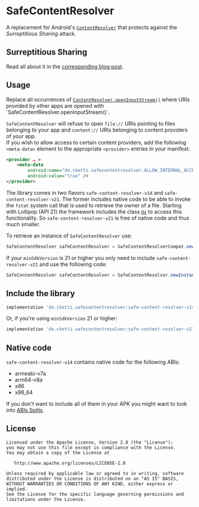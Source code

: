 # SafeContentResolver

A replacement for Android's [`ContentResolver`](https://developer.android.com/reference/android/content/ContentResolver.html)
that protects against the *Surreptitious Sharing* attack.

## Surreptitious Sharing

Read all about it in the [corresponding blog post](https://www.ibr.cs.tu-bs.de/news/ibr/surreptitious-sharing-2016-04-04.xml).

## Usage

Replace all occurrences of [`ContentResolver.openInputStream()`](https://developer.android.com/reference/android/content/ContentResolver.html#openInputStream(android.net.Uri))
where URIs provided by other apps are opened with `SafeContentResolver.openInputStream()`.

`SafeContentResolver` will refuse to open `file://` URIs pointing to files belonging to your app and `content://` URIs
belonging to content providers of your app.  
If you wish to allow access to certain content providers, add the following `<meta-data>` element to the appropriate
`<provider>` entries in your manifest:
```xml
<provider … >
    <meta-data
        android:name="de.cketti.safecontentresolver.ALLOW_INTERNAL_ACCESS"
        android:value="true" />
</provider>
```

The library comes in two flavors `safe-content-resolver-v14` and `safe-content-resolver-v21`. The former includes
native code to be able to invoke the `fstat` system call that is used to retrieve the owner of a file. Starting with
Lollipop (API 21) the framework includes the class [`Os`](https://developer.android.com/reference/android/system/Os.html)
to access this functionality. So `safe-content-resolver-v21` is free of native code and thus much smaller.

To retrieve an instance of `SafeContentResolver` use:
```java
SafeContentResolver safeContentResolver = SafeContentResolverCompat.newInstance(context);
```

If your `minSdkVersion` is 21 or higher you only need to include `safe-content-resolver-v21` and use the following code:
```java
SafeContentResolver safeContentResolver = SafeContentResolver.newInstance(context);
```

## Include the library

```groovy
implementation 'de.cketti.safecontentresolver:safe-content-resolver-v14:1.0.0'
```

Or, if you're using `minSdkVersion` 21 or higher:

```groovy
implementation 'de.cketti.safecontentresolver:safe-content-resolver-v21:1.0.0'
```

## Native code

`safe-content-resolver-v14` contains native code for the following ABIs:
* armeabi-v7a
* arm64-v8a
* x86
* x86_64

If you don't want to include all of them in your APK you might want to look into
[ABIs Splits](https://developer.android.com/studio/build/configure-apk-splits.html#configure-abi-split).


## License

    Licensed under the Apache License, Version 2.0 (the "License");
    you may not use this file except in compliance with the License.
    You may obtain a copy of the License at

       http://www.apache.org/licenses/LICENSE-2.0

    Unless required by applicable law or agreed to in writing, software
    distributed under the License is distributed on an "AS IS" BASIS,
    WITHOUT WARRANTIES OR CONDITIONS OF ANY KIND, either express or implied.
    See the License for the specific language governing permissions and
    limitations under the License.
